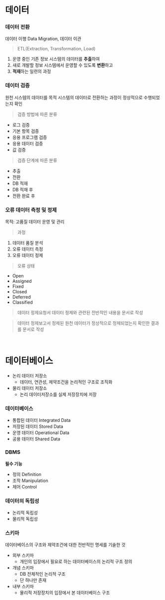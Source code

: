 # 데이터

### 데이터 전환
데이터 이행 Data Migration, 데이터 이관
> ETL(Extraction, Transformation, Load)
1. 운영 중인 기존 정보 시스템의 데이터를 **추출**하여
1. 새로 개발할 정보 시스템에서 운영할 수 있도록 **변환**하고
1. **적재**하는 일련의 과정

### 데이터 검증
원천 시스템의 데이터를 목적 시스템의 데이터로 전환하는 과정이 정상적으로 수행되었는지 확인
> 검증 방법에 따른 분류
- 로그 검증
- 기본 항목 검증
- 응용 프로그램 검증
- 응용 데이터 검증
- 값 검증
> 검증 단계에 따른 분류
- 추출
- 전환
- DB 적재
- DB 적재 후
- 전환 완료 후

### 오류 데이터 측정 및 정제
목적: 고품질 데이터 운영 및 관리
> 과정
1. 데이터 품질 분석
1. 오류 데이터 측정
1. 오류 데이터 정제

> 오류 상태
- Open
- Assigned
- Fixed
- Closed
- Deferred
- Classified

> 데이터 정제요청서
데이터 정제와 관련된 전반적인 내용을 문서로 작성

> 데이터 정제보고서
정제된 원천 데이터가 정상적으로 정제되었는지 확인한 결과를 문서로 작성

<br/>

# 데이터베이스
- 논리 데이터 저장소
    - 데이터, 연관성, 제약조건을 논리적인 구조로 조직화
- 물리 데이터 저장소
    - 논리 데이터저장소를 실제 저장장치에 저장

### 데이터베이스
- 통합된 데이터 Integrated Data
- 저장된 데이터 Stored Data
- 운영 데이터 Operational Data
- 공용 데이터 Shared Data

### DBMS
**필수 기능**
- 정의 Definition
- 조작 Manipulation
- 제어 Control

### 데이터의 독립성
- 논리적 독립성
- 물리적 독립성

### 스키마
데이터베이스의 구조와 제약조건에 대한 전반적인 명세를 기술한 것
- 외부 스키마
    - 개인의 입장에서 필요로 하는 데이터베이스의 논리적 구조 정의
- 개념 스키마
    - DB 전체적인 논리적 구조
    - 단 하나만 존재
- 내부 스키마
    - 물리적 저장장치의 입장에서 본 데이터베이스 구조

